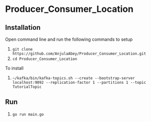 # Producer_Consumer_Location

## Installation

Open command line and run the following commands to setup

1. `git clone https://github.com/AnjulaAbey/Producer_Consumer_Location.git`
2. `cd Producer_Consumer_Location`

To install

1. `~/kafka/bin/kafka-topics.sh --create --bootstrap-server localhost:9092 --replication-factor 1 --partitions 1 --topic TutorialTopic`
   

## Run

1. `go run main.go`

